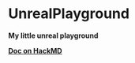 UnrealPlayground
===

**My little unreal playground** 

[**Doc on HackMD**](https://hackmd.io/s/ByGtC-noe)
